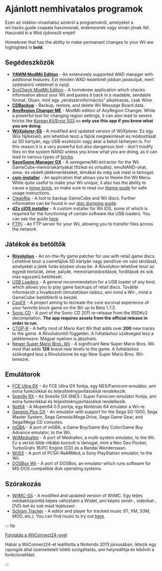 # Ajánlott nemhivatalos programok

Ezen az oldalon olvashatsz azokról a programokról, amelyeket a wii.hacks.guide csapata hasznosnak, érdemesnek vagy simán jónak ítél. Használd ki a Wiid újdonsült erejét!

Homebrew that has the ability to make permanant changes to your Wii are highlighted in **bold**.

## Segédeszközök

- [**YAWM ModMii Edition**](https://oscwii.org/library/app/yawmME) - An extensively supported WAD manager with additional features. Ezt minden WAD-kezelőnél jobban javasoljuk, mert széleskörű védelmet is nyújt.
- [SysCheck ModMii Edition](https://oscwii.org/library/app/SysCheckME) - A homebrew application which checks information about your Wii and pastes it back in a readable, sendable format. Olyan, mint egy „rendszerinformációs” alkalmazás, csak Wiire.
- [**CDBackup**](https://oscwii.org/library/app/cdbackup) - Backup, restore, and delete Wii Message Board data.
- [**AnyRegion Changer ME**](https://oscwii.org/library/app/ARCME) - ModMii edition of AnyRegion Changer. While a powerful tool for changing region settings, it can also lead to severe bricks like [Korean Kii/Error 003](bricks#koreankii-error-003-brick) so **only use this app if you know what you are doing**.
- [**WiiXplorer-SS**](https://oscwii.org/library/app/wiixplorer-ss) - A modified and updated version of WiiXplorer. Ez egy Wiis fájlkezelő, ami lehetővé teszi a fájlok megtekintését és módosítását az SD kártyán, egy USB-eszközön vagy akár a belső tárhelyen is. For this reason it is a very powerful but also dangerous tool - don't modify files on the system NAND unless you know what you are doing, as it can lead to various types of [bricks](bricks).
- [**SaveGame Manager GX**](https://oscwii.org/library/app/SaveGame_Manager_GX) - A savegame/Mii extractor for the Wii. GameCube-memóriakártyákat (fizikai és virtuális), emuNAND-okat, sima- és védett játékmentéseket, témákat és még sok mást is támogat.
- [**csm-installer**](https://oscwii.org/library/app/csm-installer) - An application that allows you to theme the Wii Menu. While quite useful to make your Wii unique, it also has the ability to cause a [minor brick](bricks#theme-brick), so make sure to read our [theme guide](themes) for safe usage instructions.
- [CleanRip](https://oscwii.org/library/app/CleanRip) - A tool to backup GameCube and Wii discs. Further information can be found in our [disc dumping guide](dump-games).
- [**d2x cIOS installer**](https://oscwii.org/library/app/d2x-cios-installer) - A custom installer for Wii IOS, some of which is required for the functioning of certain software like USB loaders. You can see the guide [here](cios).
- [FTPii](https://oscwii.org/library/app/ftpii) - An FTP server for your Wii, allowing you to transfer files across the network.

## Játékok és betöltők

- [**Riivolution**](https://wiki.hacks.guide/wiki/Wii:Riivolution) - An on-the-fly game patcher for use with retail game discs. Lehetővé teszi a cserefájlok SD kártyán vagy pendrive-on való tárolását, amelyeket a játék futás közben olvas be. A Riivolution lehetővé teszi az egyedi textúrák, zene, pályák, memóriamódosítások, fordítások és sok más egyszerű betöltését.
- [USB Loaders](wii-loaders) - A general recommendation for a USB loader of any kind, which allows you to play game backups of retail discs. További információt a hivatkozott útmutatóban találsz, ami mind a Wii-, mind a GameCube-betöltőkről is beszél.
- [CavEX](https://oscwii.org/library/app/cavex) - A project aiming to recreate the core survival experience of your favorite block game on the Wii up to Beta 1.7.3.
- [Sonic CD](https://oscwii.org/library/app/SonicCDWii) - A port of the Sonic CD 2011 re-release from the RSDKv3 decompilation. **The app requires assets from the official release in order to run**.
- [CTGP-R](https://www.chadsoft.co.uk/download/) - A hefty mod of Mario Kart Wii that adds over **200** new tracks to the game. A Riivolutiontől független. A futtatáshoz szükséged lesz a játéklemezre. Magyar nyelven is játszható.
- [Newer Super Mario Bros. Wii](https://newerteam.com/wii/download.html) - A significant New Super Mario Bros. Wii mod that adds **128** brand new levels to the game. A futtatáshoz szükséged lesz a Riivolutionre és egy New Super Mario Bros. Wii-lemezre.

## Emulátorok

- [FCE Ultra RX](https://oscwii.org/library/app/fceurx) – Az FCE Ultra GX forkja, egy NES/Famicom-emulátor, ami extra funkciókkal és teljesítményjavításokkal rendelkezik.
- [Snex9x RX](https://oscwii.org/library/app/Snes9xRX) – Az Snes9x GX SNES / Super Famicom-emulátor forkja, ami extra funkciókkal és teljesítményjavításokkal rendelkezik.
- [Not64](https://oscwii.org/library/app/not64) - A Mupen64 0.5 portja, egy Nintendo 64 emulator a Wii-re.
- [Genesis Plus GX](https://oscwii.org/library/app/genplus-gx) - An emulator with support for the Sega SG-1000, Sega Master System, Sega Genesis/Mega Drive, Sega Game Gear, and Sega/Mega CD consoles.
- [mGBA](https://oscwii.org/library/app/mgba) - A port of mGBA, a Game Boy/Game Boy Color/Game Boy Advance emulator, to the Wii.
- [WiiMednafen](https://oscwii.org/library/app/wiimednafen) - A port of Mednafen, a multi-system emulator, to the Wii. Ez a verzió több ritkább konzolt is támogat, mint a Neo Geo Pocket, TurboGrafx 16/PC Engine (CD) és a Bandai Wonderswan.
- [WiiSX](https://oscwii.org/library/app/wiiSX) - A port of PCSX-ReARMed, a Sony PlayStation emulator, to the Wii.
- [DOSBox Wii](https://oscwii.org/library/app/dosbox-wii) - A port of DOSBox, an emulator which runs software for MS-DOS compatible disk operating systems.

## Szórakozás

- [WiiMC-SS](https://oscwii.org/library/app/WiiMC-SS) - A modified and updated version of WiiMC. Egy teljes médiaközponttá képes változtatni a Wiidet, ami képes zenét-, videókat-, DVD-ket és sok mást lejátszani.
- [Schism Tracker](https://oscwii.org/library/app/schismtracker) - A editor and player for tracked music (IT, XM, S3M, MOD, etc.). You can find music to try out [here](https://modarchive.org/).

::: tip

[Folytatás a WiiConnect24-gyel](wiiconnect24)

Habár a WiiConnect24-et leállította a Nintendo 2013 júniusában, létezik egy rajongók által üzemeltetett túlélő szolgáltatás, ami helyreállítja és kibővíti a funkcionalitást.

:::

